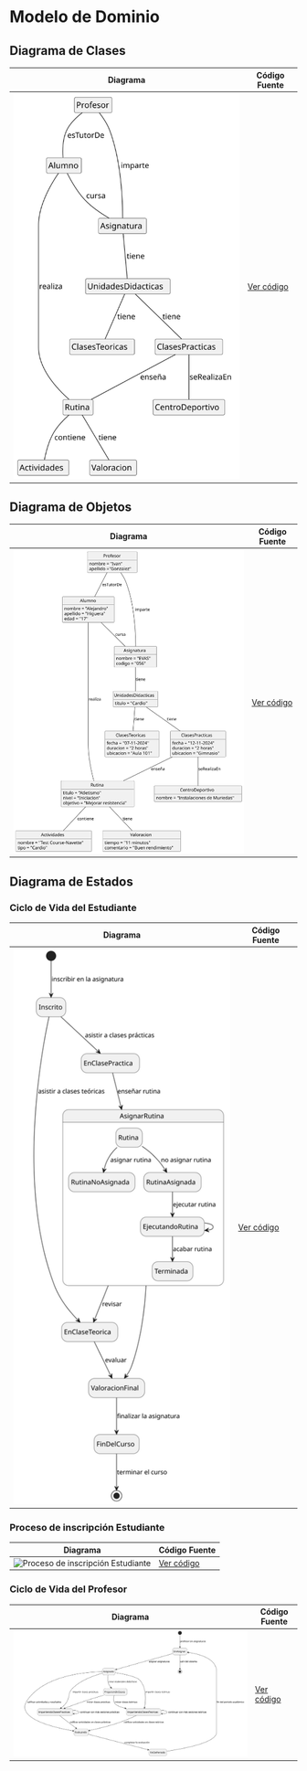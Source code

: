 # Modelo de Dominio

## Diagrama de Clases 
| Diagrama | Código Fuente |
|----------|---------------|
| ![Diagrama de Clases](https://github.com/celiabecerril/24-25-IdSw1-SDR/blob/main/Documentos/Imagenes/DiagramaClases/diagramaClases.svg)| [Ver código](https://github.com/celiabecerril/24-25-IdSw1-SDR/blob/main/Documentos/ModelosUML/evas.puml) |

## Diagrama de Objetos 
| Diagrama | Código Fuente |
|----------|---------------|
| ![Diagrama de Objetos](https://github.com/celiabecerril/24-25-IdSw1-SDR/blob/main/Documentos/Imagenes/DiagramaObjetos/DiagramaObjetos.svg)| [Ver código](https://github.com/celiabecerril/24-25-IdSw1-SDR/blob/main/Documentos/diagramaDeObjetos/diagramaDeObjetos.puml) |

## Diagrama de Estados 

### Ciclo de Vida del Estudiante
| Diagrama | Código Fuente |
|----------|---------------|
| ![Ciclo de Vida del Estudiante](https://github.com/celiabecerril/24-25-IdSw1-SDR/blob/c7c3e118a4d97d80a19f7ac6b6b112ca097afc91/Documentos/Imagenes/DiagramaEstados/cicloDeVidaEstudiante.svg)| [Ver código](https://github.com/celiabecerril/24-25-IdSw1-SDR/blob/37ef0808a5f28ba79b64e1ca70ea474d57d3cab3/Documentos/diagramaDeEstados/Alumnos/CicloDeVidaAlumno.puml) |

### Proceso de inscripción Estudiante
| Diagrama | Código Fuente |
|----------|---------------|
| ![Proceso de inscripción Estudiante]()| [Ver código]() |

### Ciclo de Vida del Profesor
| Diagrama | Código Fuente |
|----------|---------------|
| ![Ciclo de Vida del Profesor](https://github.com/celiabecerril/24-25-IdSw1-SDR/blob/c7c3e118a4d97d80a19f7ac6b6b112ca097afc91/Documentos/Imagenes/DiagramaEstados/cicloDeVidaProfesor.svg)| [Ver código](https://github.com/celiabecerril/24-25-IdSw1-SDR/blob/69c4a1398b4af19e9d88b2998174c6c785f520b7/Documentos/diagramaDeEstados/Profesor/cicloDeVidaProfesor.puml) |
